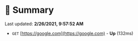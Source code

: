 # 📖 Summary
Last updated: **2/26/2021, 9:57:52 AM**

- `GET` [https://google.com](https://google.com) - **Up** (132ms)
